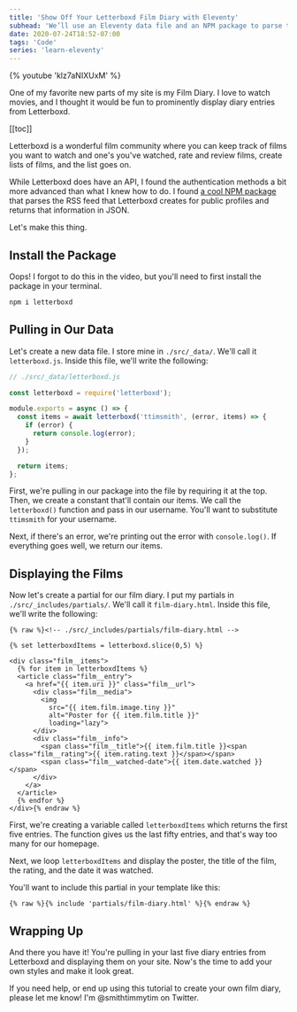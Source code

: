 ```yaml
---
title: 'Show Off Your Letterboxd Film Diary with Eleventy'
subhead: 'We’ll use an Eleventy data file and an NPM package to parse the Letterboxd RSS feed into JSON'
date: 2020-07-24T18:52-07:00
tags: 'Code'
series: 'learn-eleventy'
---
```


{% youtube 'klz7aNIXUxM' %}

One of my favorite new parts of my site is my Film Diary. I love to watch movies, and I thought it would be fun to prominently display diary entries from Letterboxd.

[[toc]]

Letterboxd is a wonderful film community where you can keep track of films you want to watch and one's you've watched, rate and review films, create lists of films, and the list goes on.

While Letterboxd does have an API, I found the authentication methods a bit more advanced than what I knew how to do. I found [a cool NPM package](https://www.npmjs.com/package/letterboxd) that parses the RSS feed that Letterboxd creates for public profiles and returns that information in JSON.

Let's make this thing.

## Install the Package

Oops! I forgot to do this in the video, but you'll need to first install the package in your terminal.

```bash
npm i letterboxd
```

## Pulling in Our Data

Let's create a new data file. I store mine in `./src/_data/`. We'll call it `letterboxd.js`. Inside this file, we'll write the following:

```js
// ./src/_data/letterboxd.js

const letterboxd = require('letterboxd');

module.exports = async () => {
  const items = await letterboxd('ttimsmith', (error, items) => {
    if (error) {
      return console.log(error);
    }
  });

  return items;
};
```

First, we're pulling in our package into the file by requiring it at the top. Then, we create a constant that'll contain our items. We call the `letterboxd()` function and pass in our username. You'll want to substitute `ttimsmith` for your username.

Next, if there's an error, we're printing out the error with `console.log()`. If everything goes well, we return our items.

## Displaying the Films

Now let's create a partial for our film diary. I put my partials in `./src/_includes/partials/`. We'll call it `film-diary.html`. Inside this file, we'll write the following:

```twig
{% raw %}<!-- ./src/_includes/partials/film-diary.html -->

{% set letterboxdItems = letterboxd.slice(0,5) %}

<div class="film__items">
  {% for item in letterboxdItems %}
  <article class="film__entry">
    <a href="{{ item.uri }}" class="film__url">
      <div class="film__media">
        <img 
          src="{{ item.film.image.tiny }}"
          alt="Poster for {{ item.film.title }}"
          loading="lazy">
      </div>
      <div class="film__info">
        <span class="film__title">{{ item.film.title }}<span class="film__rating">{{ item.rating.text }}</span></span>
        <span class="film__watched-date">{{ item.date.watched }}</span>
      </div>
    </a>
  </article>
  {% endfor %}
</div>{% endraw %}
```

First, we're creating a variable called `letterboxdItems` which returns the first five entries. The function gives us the last fifty entries, and that's way too many for our homepage.

Next, we loop `letterboxdItems` and display the poster, the title of the film, the rating, and the date it was watched.

You'll want to include this partial in your template like this:

```twig
{% raw %}{% include 'partials/film-diary.html' %}{% endraw %}
```

## Wrapping Up

And there you have it! You're pulling in your last five diary entries from Letterboxd and displaying them on your site. Now's the time to add your own styles and make it look great.

If you need help, or end up using this tutorial to create your own film diary, please let me know! I'm @smithtimmytim on Twitter.
